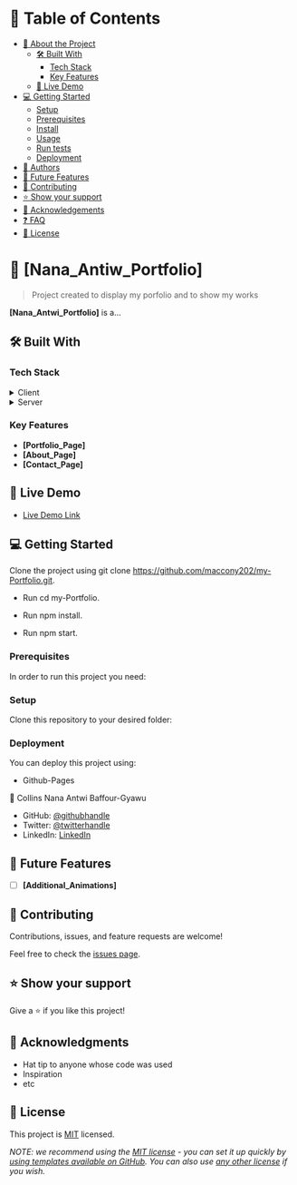 <a name="readme-top"></a>


# 📗 Table of Contents

- [📖 About the Project](#about-project)
  - [🛠 Built With](#built-with)
    - [Tech Stack](#tech-stack)
    - [Key Features](#key-features)
  - [🚀 Live Demo](#live-demo)
- [💻 Getting Started](#getting-started)
  - [Setup](#setup)
  - [Prerequisites](#prerequisites)
  - [Install](#install)
  - [Usage](#usage)
  - [Run tests](#run-tests)
  - [Deployment](#triangular_flag_on_post-deployment)
- [👥 Authors](#authors)
- [🔭 Future Features](#future-features)
- [🤝 Contributing](#contributing)
- [⭐️ Show your support](#support)
- [🙏 Acknowledgements](#acknowledgements)
- [❓ FAQ](#faq)
- [📝 License](#license)

<!-- PROJECT DESCRIPTION -->

# 📖 [Nana_Antiw_Portfolio] <a name="about-project"></a>

> Project created to display my porfolio and to show my works

**[Nana_Antwi_Portfolio]** is a...

## 🛠 Built With <a name="built-with"></a>

### Tech Stack <a name="tech-stack"></a>

<details>
  <summary>Client</summary>
  <ul>
    <li><a href="https://reactjs.org/">HTML</a></li>
  </ul>
  <ul>
    <li><a href="https://reactjs.org/">CSS</a></li>
  </ul>
  <ul>
    <li><a href="https://reactjs.org/">JAVASCRIPT</a></li>
  </ul>
</details>

<details>
  <summary>Server</summary>
  <ul>
    <li><a href="https://github.com/settings/pages">Github-Pages</a></li>
  </ul>
</details>


<!-- Features -->

### Key Features <a name="key-features"></a>

- **[Portfolio_Page]**
- **[About_Page]**
- **[Contact_Page]**


## 🚀 Live Demo <a name="live-demo"></a>

- [Live Demo Link](https://maccony202.github.io/my-Portfolio/)


## 💻 Getting Started <a name="getting-started"></a>

Clone the project using git clone https://github.com/maccony202/my-Portfolio.git.

- Run cd my-Portfolio.

- Run npm install.

- Run npm start.

### Prerequisites

In order to run this project you need:


### Setup

Clone this repository to your desired folder:


### Deployment

You can deploy this project using:
- Github-Pages

👤 Collins Nana Antwi Baffour-Gyawu
- GitHub: [@githubhandle](https://github.com/maccony202)
- Twitter: [@twitterhandle](https://twitter.com/Januaryhappine2)
- LinkedIn: [LinkedIn](https://linkedin.com/in/nana-antwi-collins-21b423244?)


## 🔭 Future Features <a name="future-features"></a>

- [ ] **[Additional_Animations]**

<!-- CONTRIBUTING -->

## 🤝 Contributing <a name="contributing"></a>

Contributions, issues, and feature requests are welcome!

Feel free to check the [issues page](../../issues/).

<!-- SUPPORT -->

## ⭐️ Show your support <a name="support"></a>

Give a ⭐️ if you like this project!

<!-- ACKNOWLEDGEMENTS -->

## 🙏 Acknowledgments <a name="acknowledgements"></a>
- Hat tip to anyone whose code was used
- Inspiration
- etc

<!-- LICENSE -->

## 📝 License <a name="license"></a>

This project is [MIT](./LICENSE) licensed.

_NOTE: we recommend using the [MIT license](https://choosealicense.com/licenses/mit/) - you can set it up quickly by [using templates available on GitHub](https://docs.github.com/en/communities/setting-up-your-project-for-healthy-contributions/adding-a-license-to-a-repository). You can also use [any other license](https://choosealicense.com/licenses/) if you wish._
